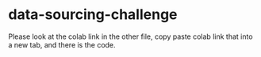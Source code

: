 # data-sourcing-challenge
Please look at the colab link in the other file, copy paste colab link that into a new tab, and there is the code. 
